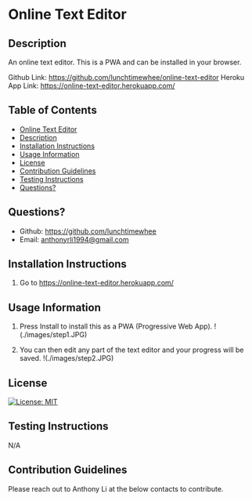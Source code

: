 # Online Text Editor

## Description
An online text editor. This is a PWA and can be installed in your browser.

Github Link: https://github.com/lunchtimewhee/online-text-editor
Heroku App Link: https://online-text-editor.herokuapp.com/

## Table of Contents
 - [Online Text Editor](#online-text-editor)
 - [Description](#description)
 - [Installation Instructions](#installation-instructions)
 - [Usage Information](#usage-information)
 - [License](#license)
 - [Contribution Guidelines](#contribution-guidelines)
 - [Testing Instructions](#testing-instructions)
 - [Questions?](#questions)


## Questions?
- Github: https://github.com/lunchtimewhee 
- Email: anthonyrli1994@gmail.com

## Installation Instructions
1. Go to https://online-text-editor.herokuapp.com/

## Usage Information
1. Press Install to install this as a PWA (Progressive Web App).
!(./images/step1.JPG)

2. You can then edit any part of the text editor and your progress will be saved.
!(./images/step2.JPG)



## License
[![License: MIT](https://img.shields.io/badge/License-MIT-yellow.svg)](https://opensource.org/licenses/MIT)

## Testing Instructions
N/A

## Contribution Guidelines
Please reach out to Anthony Li at the below contacts to contribute.

